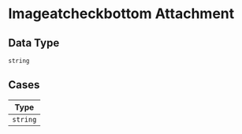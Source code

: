 
# Imageatcheckbottom Attachment

## Data Type

`string`

## Cases

| Type |
|  --- |
| `string` |

